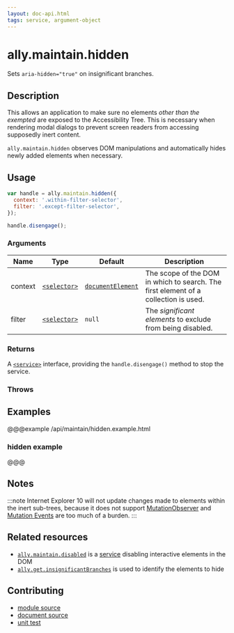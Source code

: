 ```yaml
---
layout: doc-api.html
tags: service, argument-object
---
```


# ally.maintain.hidden

Sets `aria-hidden="true"` on insignificant branches.


## Description

This allows an application to make sure no elements *other than the exempted* are exposed to the Accessibility Tree. This is necessary when rendering modal dialogs to prevent screen readers from accessing supposedly inert content.

`ally.maintain.hidden` observes DOM manipulations and automatically hides newly added elements when necessary.


## Usage

```js
var handle = ally.maintain.hidden({
  context: '.within-filter-selector',
  filter: '.except-filter-selector',
});

handle.disengage();
```

### Arguments

| Name | Type | Default | Description |
| ---- | ---- | ------- | ----------- |
| context | [`<selector>`](../concepts.md#selector) | [`documentElement`](https://developer.mozilla.org/en-US/docs/Web/API/Document/documentElement) | The scope of the DOM in which to search. The first element of a collection is used. |
| filter | [`<selector>`](../concepts.md#selector) | `null` | The *significant elements* to exclude from being disabled. |

### Returns

A [`<service>`](../concepts.md#service) interface, providing the `handle.disengage()` method to stop the service.

### Throws


## Examples

@@@example /api/maintain/hidden.example.html
### hidden example
@@@


## Notes

:::note
Internet Explorer 10 will not update changes made to elements within the inert sub-trees, because it does not support [MutationObserver](https://developer.mozilla.org/en-US/docs/Web/API/MutationObserver) and [Mutation Events](https://developer.mozilla.org/en-US/docs/Web/Guide/Events/Mutation_events) are too much of a burden.
:::


## Related resources

* [`ally.maintain.disabled`](disabled.md) is a [service](../concepts.md#service) disabling interactive elements in the DOM
* [`ally.get.insignificantBranches`](../get/insignificant-branches.md) is used to identify the elements to hide


## Contributing

* [module source](https://github.com/medialize/ally.js/blob/master/src/maintain/hidden.js)
* [document source](https://github.com/medialize/ally.js/blob/master/docs/api/maintain/hidden.md)
* [unit test](https://github.com/medialize/ally.js/blob/master/test/unit/maintain.hidden.test.js)

